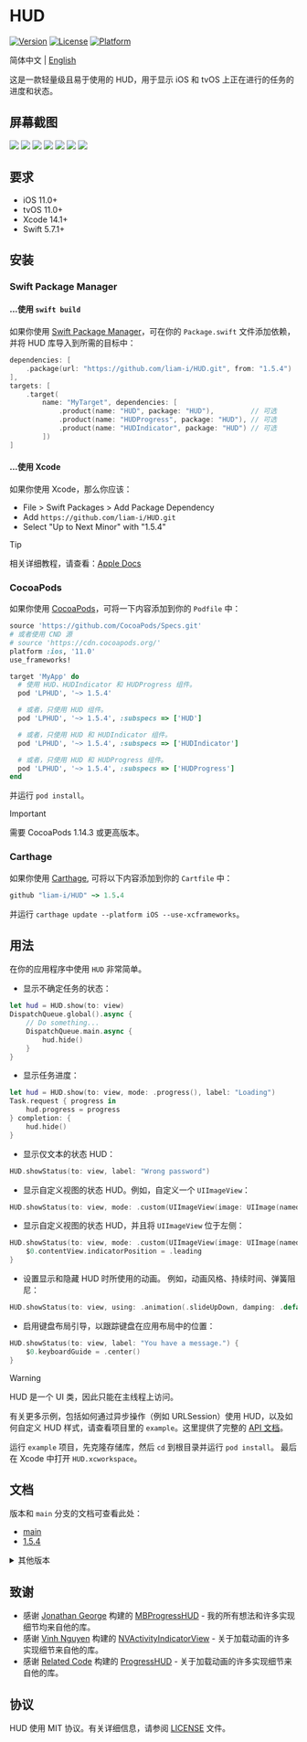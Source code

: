 # HUD

<!-- [![CI Status](https://img.shields.io/travis/Liam/HUD.svg?style=flat)](https://travis-ci.org/Liam/HUD) -->

[![Version](https://img.shields.io/cocoapods/v/LPHUD.svg?style=flat)](https://cocoapods.org/pods/LPHUD)
[![License](https://img.shields.io/cocoapods/l/LPHUD.svg?style=flat)](https://cocoapods.org/pods/LPHUD)
[![Platform](https://img.shields.io/cocoapods/p/LPHUD.svg?style=flat)](https://cocoapods.org/pods/LPHUD)

简体中文 | [English](./README.md)

这是一款轻量级且易于使用的 HUD，用于显示 iOS 和 tvOS 上正在进行的任务的进度和状态。

## 屏幕截图

[![](https://raw.githubusercontent.com/wiki/liam-i/HUD/Screenshots/1-1-small.png)](https://raw.githubusercontent.com/wiki/liam-i/HUD/Screenshots/1-1.png)
[![](https://raw.githubusercontent.com/wiki/liam-i/HUD/Screenshots/1-2-small.png)](https://raw.githubusercontent.com/wiki/liam-i/HUD/Screenshots/1-2.png)
[![](https://raw.githubusercontent.com/wiki/liam-i/HUD/Screenshots/1-3-small.png)](https://raw.githubusercontent.com/wiki/liam-i/HUD/Screenshots/1-3.png)
[![](https://raw.githubusercontent.com/wiki/liam-i/HUD/Screenshots/1-4-small.png)](https://raw.githubusercontent.com/wiki/liam-i/HUD/Screenshots/1-4.png)
[![](https://raw.githubusercontent.com/wiki/liam-i/HUD/Screenshots/1-6-small.png)](https://raw.githubusercontent.com/wiki/liam-i/HUD/Screenshots/1-6.png)
[![](https://raw.githubusercontent.com/wiki/liam-i/HUD/Screenshots/1-8-small.png)](https://raw.githubusercontent.com/wiki/liam-i/HUD/Screenshots/1-8.png)
[![](https://raw.githubusercontent.com/wiki/liam-i/HUD/Screenshots/1-7-small.png)](https://raw.githubusercontent.com/wiki/liam-i/HUD/Screenshots/1-7.png)

## 要求

* iOS 11.0+ 
* tvOS 11.0+ 
* Xcode 14.1+
* Swift 5.7.1+

## 安装

### Swift Package Manager

#### ...使用 `swift build`

如果你使用 [Swift Package Manager](https://www.swift.org/documentation/package-manager)，可在你的 `Package.swift` 文件添加依赖，并将 HUD 库导入到所需的目标中：

```swift
dependencies: [
    .package(url: "https://github.com/liam-i/HUD.git", from: "1.5.4")
],
targets: [
    .target(
        name: "MyTarget", dependencies: [
            .product(name: "HUD", package: "HUD"),         // 可选
            .product(name: "HUDProgress", package: "HUD"), // 可选
            .product(name: "HUDIndicator", package: "HUD") // 可选
        ])
]
```

#### ...使用 Xcode

如果你使用 Xcode，那么你应该：

- File > Swift Packages > Add Package Dependency
- Add `https://github.com/liam-i/HUD.git`
- Select "Up to Next Minor" with "1.5.4"

> [!TIP]
> 相关详细教程，请查看：[Apple Docs](https://developer.apple.com/documentation/xcode/adding-package-dependencies-to-your-app)

### CocoaPods

如果你使用 [CocoaPods](https://cocoapods.org)，可将一下内容添加到你的 `Podfile` 中：

```ruby
source 'https://github.com/CocoaPods/Specs.git'
# 或者使用 CND 源
# source 'https://cdn.cocoapods.org/'
platform :ios, '11.0'
use_frameworks!

target 'MyApp' do
  # 使用 HUD、HUDIndicator 和 HUDProgress 组件。
  pod 'LPHUD', '~> 1.5.4'

  # 或者，只使用 HUD 组件。
  pod 'LPHUD', '~> 1.5.4', :subspecs => ['HUD']

  # 或者，只使用 HUD 和 HUDIndicator 组件。
  pod 'LPHUD', '~> 1.5.4', :subspecs => ['HUDIndicator']

  # 或者，只使用 HUD 和 HUDProgress 组件。
  pod 'LPHUD', '~> 1.5.4', :subspecs => ['HUDProgress']
end
```

并运行 `pod install`。

> [!IMPORTANT]  
> 需要 CocoaPods 1.14.3 或更高版本。

### Carthage

如果你使用 [Carthage](https://github.com/Carthage/Carthage), 可将以下内容添加到你的 `Cartfile` 中：

```ruby
github "liam-i/HUD" ~> 1.5.4
```

并运行 `carthage update --platform iOS --use-xcframeworks`。

## 用法

在你的应用程序中使用 `HUD` 非常简单。

* 显示不确定任务的状态：

```swift
let hud = HUD.show(to: view)
DispatchQueue.global().async {
    // Do something...
    DispatchQueue.main.async {
        hud.hide()
    }
}
```

* 显示任务进度：

```swift
let hud = HUD.show(to: view, mode: .progress(), label: "Loading")
Task.request { progress in
    hud.progress = progress
} completion: {
    hud.hide()
}
```

* 显示仅文本的状态 HUD：

```swift
HUD.showStatus(to: view, label: "Wrong password")
```

* 显示自定义视图的状态 HUD。例如，自定义一个 `UIImageView`：

```swift
HUD.showStatus(to: view, mode: .custom(UIImageView(image: UIImage(named: "Checkmark")?.withRenderingMode(.alwaysTemplate))), label: "Completed")
```

* 显示自定义视图的状态 HUD，并且将 `UIImageView` 位于左侧：

```swift
HUD.showStatus(to: view, mode: .custom(UIImageView(image: UIImage(named: "warning"))), label: "You have an unfinished task.") {
    $0.contentView.indicatorPosition = .leading
}
```

* 设置显示和隐藏 HUD 时所使用的动画。 例如，动画风格、持续时间、弹簧阻尼：

```swift
HUD.showStatus(to: view, using: .animation(.slideUpDown, damping: .default, duration: 0.3), label: "Wrong password")
```

* 启用键盘布局引导，以跟踪键盘在应用布局中的位置：

```swift
HUD.showStatus(to: view, label: "You have a message.") {
    $0.keyboardGuide = .center()
}
```

> [!WARNING]
> HUD 是一个 UI 类，因此只能在主线程上访问。

有关更多示例，包括如何通过异步操作（例如 URLSession）使用 HUD，以及如何自定义 HUD 样式，请查看项目里的 `example`。这里提供了完整的 [API 文档](https://liam-i.github.io/HUD/main/documentation/lphud)。

运行 `example` 项目，先克隆存储库，然后 `cd` 到根目录并运行 `pod install`。 最后在 Xcode 中打开 `HUD.xcworkspace`。

## 文档

版本和 `main` 分支的文档可查看此处：

* [main](https://liam-i.github.io/HUD/main/documentation/lphud)
* [1.5.4](https://liam-i.github.io/HUD/1.5.4/documentation/lphud)

<details>
  <summary>
  其他版本
  </summary>

* [1.5.3](https://liam-i.github.io/HUD/1.5.3/documentation/lphud)
* [1.4.0](https://liam-i.github.io/HUD/1.4.0/documentation/lphud)
* [1.3.7](https://liam-i.github.io/HUD/1.3.7/documentation/lphud)
* [1.2.6](https://liam-i.github.io/HUD/1.2.6/documentation/lphud)
* [1.1.0](https://liam-i.github.io/HUD/1.1.0/documentation/lpprogresshud)

  </details>

## 致谢

* 感谢 [Jonathan George](https://github.com/jdg) 构建的 [MBProgressHUD](https://github.com/jdg/MBProgressHUD) - 我的所有想法和许多实现细节均来自他的库。
* 感谢 [Vinh Nguyen](https://github.com/ninjaprox) 构建的 [NVActivityIndicatorView](https://github.com/ninjaprox/NVActivityIndicatorView) - 关于加载动画的许多实现细节来自他的库。
* 感谢 [Related Code](https://github.com/relatedcode) 构建的 [ProgressHUD](https://github.com/relatedcode/ProgressHUD) - 关于加载动画的许多实现细节来自他的库。

## 协议

HUD 使用 MIT 协议。有关详细信息，请参阅 [LICENSE](./LICENSE) 文件。
